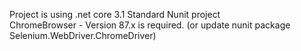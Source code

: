 Project is using .net core 3.1 
Standard Nunit project  
ChromeBrowser  - Version 87.x is required. (or update nunit package Selenium.WebDriver.ChromeDriver)
